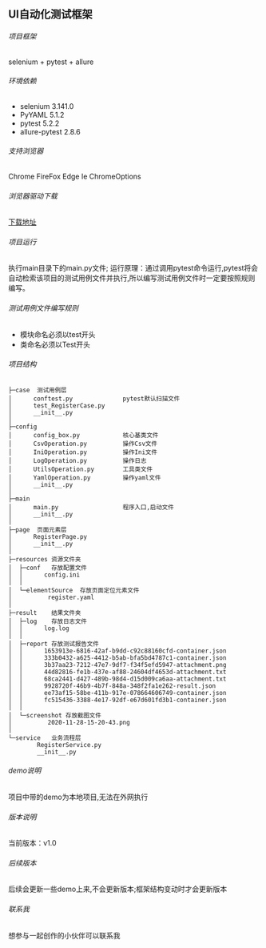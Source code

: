 ## UI自动化测试框架
###### 项目框架
selenium + pytest + allure
###### 环境依赖
   - selenium              3.141.0 
   - PyYAML                5.1.2
   - pytest                5.2.2
   - allure-pytest         2.8.6
###### 支持浏览器
Chrome  FireFox  Edge  Ie  ChromeOptions
###### 浏览器驱动下载
[下载地址](https://www.cnblogs.com/XhyTechnologyShare/p/13830293.html)
###### 项目运行
执行main目录下的main.py文件;
运行原理：通过调用pytest命令运行,pytest将会自动检索该项目的测试用例文件并执行,所以编写测试用例文件时一定要按照规则编写。
###### 测试用例文件编写规则
- 模块命名必须以test开头
- 类命名必须以Test开头 
###### 项目结构
````
├─case  测试用例层
│      conftest.py              pytest默认扫描文件        
│      test_RegisterCase.py     
│      __init__.py
│      
├─config
│      config_box.py            核心基类文件
│      CsvOperation.py          操作Csv文件
│      IniOperation.py          操作Ini文件
│      LogOperation.py          操作日志
│      UtilsOperation.py        工具类文件
│      YamlOperation.py         操作yaml文件
│      __init__.py
│      
├─main
│      main.py                  程序入口,启动文件
│      __init__.py
│      
├─page  页面元素层
│      RegisterPage.py          
│      __init__.py
│      
├─resources 资源文件夹
│  ├─conf   存放配置文件
│  │      config.ini
│  │      
│  └─elementSource  存放页面定位元素文件
│          register.yaml
│          
├─result    结果文件夹
│  ├─log    存放日志文件
│  │      log.log
│  │      
│  ├─report 存放测试报告文件
│  │      1653913e-6816-42af-b9dd-c92c88160cfd-container.json
│  │      333b0432-a625-4412-b5ab-bfa5bd4787c1-container.json
│  │      3b37aa23-7212-47e7-9df7-f34f5efd5947-attachment.png
│  │      44d82816-fe1b-437e-af88-24604df4653d-attachment.txt
│  │      68ca2441-d427-489b-98d4-d15d009ca6aa-attachment.txt
│  │      9928720f-46b9-4b7f-848a-348f2fa1e262-result.json
│  │      ee73af15-58be-411b-917e-078664606749-container.json
│  │      fc515436-3388-4e17-92df-e67d601fd3b1-container.json
│  │      
│  └─screenshot 存放截图文件
│          2020-11-28-15-20-43.png
│          
└─service   业务流程层
        RegisterService.py
        __init__.py  
`````
###### demo说明
项目中带的demo为本地项目,无法在外网执行
###### 版本说明
当前版本：v1.0
###### 后续版本
后续会更新一些demo上来,不会更新版本;框架结构变动时才会更新版本
###### 联系我
想参与一起创作的小伙伴可以联系我 